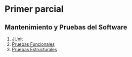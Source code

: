 # Primer parcial

## Mantenimiento y Pruebas del Software

1. [JUnit](junit.html)
2. [Pruebas Funcionales](funcionales.html)
3. [Pruebas Estructurales](estructurales.html)
